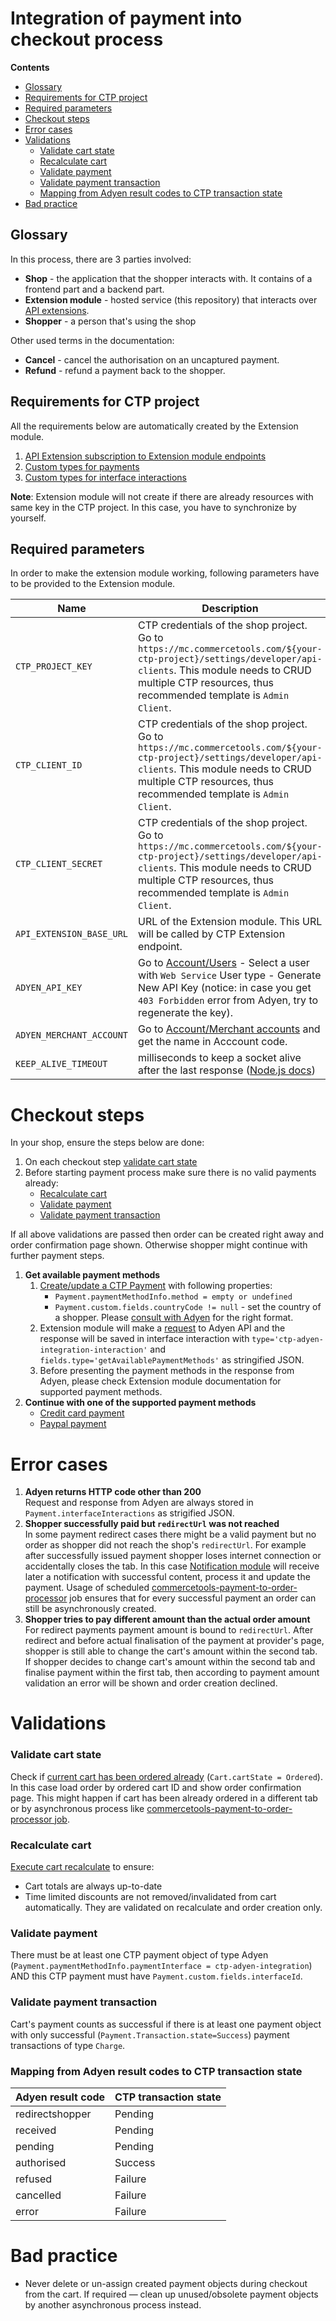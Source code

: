 # Integration of payment into checkout process

<!-- START doctoc generated TOC please keep comment here to allow auto update -->
<!-- DON'T EDIT THIS SECTION, INSTEAD RE-RUN doctoc TO UPDATE -->
**Contents**

  - [Glossary](#glossary)
  - [Requirements for CTP project](#requirements-for-ctp-project)
  - [Required parameters](#required-parameters)
- [Checkout steps](#checkout-steps)
- [Error cases](#error-cases)
- [Validations](#validations)
    - [Validate cart state](#validate-cart-state)
    - [Recalculate cart](#recalculate-cart)
    - [Validate payment](#validate-payment)
    - [Validate payment transaction](#validate-payment-transaction)
    - [Mapping from Adyen result codes to CTP transaction state](#mapping-from-adyen-result-codes-to-ctp-transaction-state)
- [Bad practice](#bad-practice)

<!-- END doctoc generated TOC please keep comment here to allow auto update -->

## Glossary
In this process, there are 3 parties involved:

- **Shop** - the application that the shopper interacts with. It contains of a frontend part and a backend part.  
- **Extension module** - hosted service (this repository) that interacts over [API extensions](https://docs.commercetools.com/http-api-projects-api-extensions).  
- **Shopper** - a person that's using the shop

Other used terms in the documentation:
- **Cancel** - cancel the authorisation on an uncaptured payment.
- **Refund** - refund a payment back to the shopper.

## Requirements for CTP project
All the requirements below are automatically created by the Extension module.
1. [API Extension subscription to Extension module endpoints](../resources/api-extension.json)
1. [Custom types for payments](../resources/payment-custom-types.json)
1. [Custom types for interface interactions](../resources/payment-interface-interaction-types.json)

**Note**: Extension module will not create if there are already resources with same key in the CTP project. In this case, you have to synchronize by yourself.

## Required parameters
In order to make the extension module working, following parameters have to be provided to the Extension module.

| Name | Description |
| --- | --- |
| `CTP_PROJECT_KEY` | CTP credentials of the shop project. Go to `https://mc.commercetools.com/${your-ctp-project}/settings/developer/api-clients`. This module needs to CRUD multiple CTP resources, thus recommended template is `Admin Client`. |
| `CTP_CLIENT_ID` | CTP credentials of the shop project. Go to `https://mc.commercetools.com/${your-ctp-project}/settings/developer/api-clients`. This module needs to CRUD multiple CTP resources, thus recommended template is `Admin Client`. |
| `CTP_CLIENT_SECRET` | CTP credentials of the shop project. Go to `https://mc.commercetools.com/${your-ctp-project}/settings/developer/api-clients`. This module needs to CRUD multiple CTP resources, thus recommended template is `Admin Client`. |
| `API_EXTENSION_BASE_URL` | URL of the Extension module. This URL will be called by CTP Extension endpoint. |
| `ADYEN_API_KEY` | Go to [Account/Users](https://ca-test.adyen.com/ca/ca/config/users.shtml) - Select a user with `Web Service` User type - Generate New API Key (notice: in case you get `403 Forbidden` error from Adyen, try to regenerate the key). |
| `ADYEN_MERCHANT_ACCOUNT` | Go to [Account/Merchant accounts](https://ca-test.adyen.com/ca/ca/accounts/show.shtml?accountTypeCode=MerchantAccount) and get the name in Acccount code. | |
| `KEEP_ALIVE_TIMEOUT` | milliseconds to keep a socket alive after the last response ([Node.js docs](https://nodejs.org/dist/latest-v8.x/docs/api/http.html#http_server_keepalivetimeout)) |

# Checkout steps
In your shop, ensure the steps below are done:
1. On each checkout step [validate cart state](#validate-cart-state)
1. Before starting payment process make sure there is no valid payments already:
    * [Recalculate cart](#recalculate-cart)
    * [Validate payment](#validate-payment)
    * [Validate payment transaction](#validate-payment-transaction)

If all above validations are passed then order can be created right away and order confirmation page shown.
Otherwise shopper might continue with further payment steps.

1. **Get available payment methods**  
    1. [Create/update a CTP Payment](https://docs.commercetools.com/http-api-projects-payments) with following properties:
        - `Payment.paymentMethodInfo.method = empty or undefined`   
        - `Payment.custom.fields.countryCode != null` - set the country of a shopper. Please [consult with Adyen](https://docs.adyen.com/api-explorer/#/PaymentSetupAndVerificationService/v41/paymentMethods) for the right format.  
    1. Extension module will make a [request](https://docs.adyen.com/checkout/api-integration/#step-1-get-available-payment-methods) to Adyen API and the response will be saved in interface interaction with `type='ctp-adyen-integration-interaction'` and `fields.type='getAvailablePaymentMethods'` as stringified JSON.
    1. Before presenting the payment methods in the response from Adyen, please check Extension module documentation for supported payment methods.
1. **Continue with one of the supported payment methods**
    - [Credit card payment](./CreditCardIntegration.md)  
    - [Paypal payment](./PaypalIntegration.md)

# Error cases
1. **Adyen returns HTTP code other than 200**  
Request and response from Adyen are always stored in `Payment.interfaceInteractions` as strigified JSON.
1. **Shopper successfully paid but `redirectUrl` was not reached**  
In some payment redirect cases there might be a valid payment but no order as shopper did not reach the shop's `redirectUrl`.
For example after successfully issued payment shopper loses internet connection or accidentally closes the tab.
In this case [Notification module](../../notification) will receive later a notification with successful content, process it and update the payment.
Usage of scheduled [commercetools-payment-to-order-processor](https://github.com/commercetools/commercetools-payment-to-order-processor) job ensures that for every successful payment
an order can still be asynchronously created.
1. **Shopper tries to pay different amount than the actual order amount**   
For redirect payments payment amount is bound to `redirectUrl`.
After redirect and before actual finalisation of the payment at provider's page, shopper is still able to change the cart's amount within the second tab.
If shopper decides to change cart's amount within the second tab and finalise payment within the first tab, then according to payment amount validation an error
will be shown and order creation declined.

# Validations
### Validate cart state
Check if [current cart has been ordered already](https://docs.commercetools.com/http-api-projects-carts#cartstate) (`Cart.cartState = Ordered`).
In this case load order by ordered cart ID and show order confirmation page.
This might happen if cart has been already ordered in a different tab 
or by asynchronous process like [commercetools-payment-to-order-processor job](https://github.com/commercetools/commercetools-payment-to-order-processor).

### Recalculate cart
[Execute cart recalculate](https://docs.commercetools.com/http-api-projects-carts#recalculate) to ensure:
 - Cart totals are always up-to-date 
 - Time limited discounts are not removed/invalidated from cart automatically. They are validated on recalculate and order creation only.

### Validate payment
There must be at least one CTP payment object of type Adyen
(`Payment.paymentMethodInfo.paymentInterface = ctp-adyen-integration`)
AND this CTP payment must have `Payment.custom.fields.interfaceId`.

### Validate payment transaction
Cart's payment counts as successful if there is at least one payment object
with only successful (`Payment.Transaction.state=Success`)
payment transactions of type `Charge`.

### Mapping from Adyen result codes to CTP transaction state
|Adyen result code| CTP transaction state
| --- | --- |
| redirectshopper| Pending|
| received| Pending|
| pending| Pending|
| authorised| Success|
| refused| Failure|
| cancelled| Failure|
| error| Failure|

# Bad practice
- Never delete or un-assign created payment objects during checkout from the cart. If required — clean up unused/obsolete payment objects by another asynchronous process instead.
